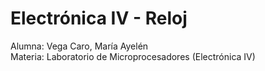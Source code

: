 # Electrónica IV - Reloj

Alumna: Vega Caro, María Ayelén  
Materia: Laboratorio de Microprocesadores (Electrónica IV)
